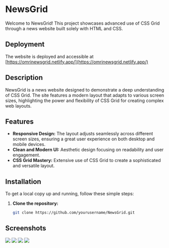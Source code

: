 # NewsGrid

Welcome to NewsGrid! This project showcases advanced use of CSS Grid through a news website built solely with HTML and CSS.

## Deployment

The website is deployed and accessible at [https://omrinewsgrid.netlify.app/](https://omrinewsgrid.netlify.app/)


## Description

NewsGrid is a news website designed to demonstrate a deep understanding of CSS Grid. The site features a modern layout that adapts to various screen sizes, highlighting the power and flexibility of CSS Grid for creating complex web layouts.

## Features

- **Responsive Design:** The layout adjusts seamlessly across different screen sizes, ensuring a great user experience on both desktop and mobile devices.
- **Clean and Modern UI:** Aesthetic design focusing on readability and user engagement.
- **CSS Grid Mastery:** Extensive use of CSS Grid to create a sophisticated and versatile layout.

## Installation

To get a local copy up and running, follow these simple steps:

1. **Clone the repository:**
   ```bash
   git clone https://github.com/yourusername/NewsGrid.git


## Screenshots
![](screenshots/screenshot1.png)
![](screenshots/screenshot2.png)
![](screenshots/screenshot3.png)
![](screenshots/responsive.png)
